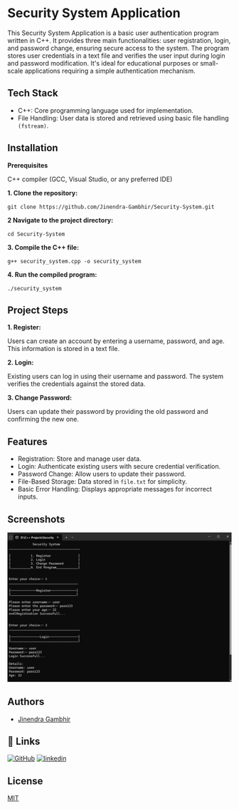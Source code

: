 
# Security System Application

This Security System Application is a basic user authentication program written in C++. It provides three main functionalities: user registration, login, and password change, ensuring secure access to the system. The program stores user credentials in a text file and verifies the user input during login and password modification. It's ideal for educational purposes or small-scale applications requiring a simple authentication mechanism.


## Tech Stack

* C++: Core programming language used for implementation.
* File Handling: User data is stored and retrieved using basic file handling ```(fstream)```.

## Installation

**Prerequisites**

C++ compiler (GCC, Visual Studio, or any preferred IDE)

**1. Clone the repository:**

```
git clone https://github.com/Jinendra-Gambhir/Security-System.git
```

**2 Navigate to the project directory:**

```
cd Security-System
```

**3. Compile the C++ file:**

```
g++ security_system.cpp -o security_system
```

**4. Run the compiled program:**

```
./security_system
```
## Project Steps

**1. Register:**

Users can create an account by entering a username, password, and age. This information is stored in a text file.

**2. Login:**

Existing users can log in using their username and password. The system verifies the credentials against the stored data.

**3. Change Password:**

Users can update their password by providing the old password and confirming the new one.
## Features

- Registration: Store and manage user data.
- Login: Authenticate existing users with secure credential verification.
- Password Change: Allow users to update their password.
- File-Based Storage: Data stored in ```file.txt``` for simplicity.
- Basic Error Handling: Displays appropriate messages for incorrect inputs.
## Screenshots

![App Screenshot](https://github.com/Jinendra-Gambhir/C-Security-System/blob/main/Result/img1.png)


## Authors

- [Jinendra Gambhir](https://www.github.com/Jinendra-Gambhir)



## 🔗 Links
[![GitHub](https://img.shields.io/badge/my_portfolio-000?style=for-the-badge&logo=ko-fi&logoColor=white)](github.com/Jinendra-Gambhir/)
[![linkedin](https://img.shields.io/badge/linkedin-0A66C2?style=for-the-badge&logo=linkedin&logoColor=white)](https://www.linkedin.com/in/jinendragambhir/)

## License

[MIT](https://choosealicense.com/licenses/mit/)


